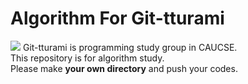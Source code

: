 # Algorithm For Git-tturami
<img src="https://avatars1.githubusercontent.com/u/48174488?s=200&v=4"/>
Git-tturami is programming study group in CAUCSE.<br>
This repository is for algorithm study.<br>
Please make <b>your own directory</b> and push your codes.

